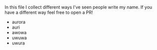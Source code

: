 In this file I collect different ways I've seen people write my name.
If you have a different way feel free to open a PR!

- aurora
- auri
- awowa
- uwuwa
- uwura
